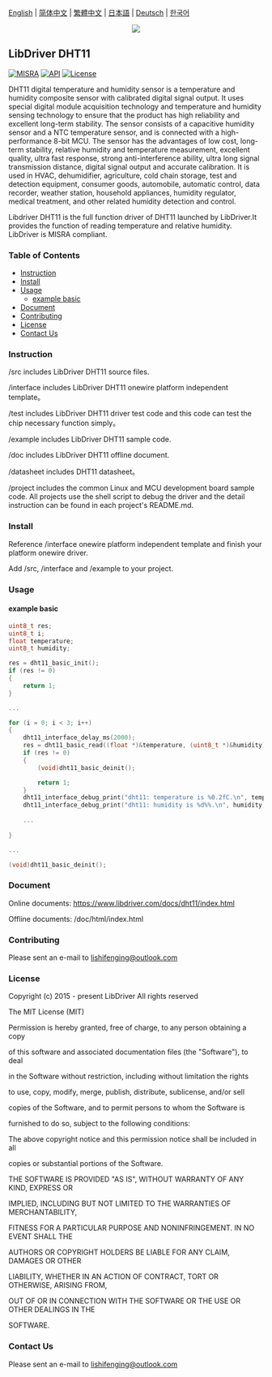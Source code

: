 [English](/README.md) | [ 简体中文](/README_zh-Hans.md) | [繁體中文](/README_zh-Hant.md) | [日本語](/README_ja.md) | [Deutsch](/README_de.md) | [한국어](/README_ko.md)

<div align=center>
<img src="/doc/image/logo.png"/>
</div>

## LibDriver DHT11

[![MISRA](https://img.shields.io/badge/misra-compliant-brightgreen.svg)](/misra/README.md) [![API](https://img.shields.io/badge/api-reference-blue.svg)](https://www.libdriver.com/docs/dht11/index.html) [![License](https://img.shields.io/badge/license-MIT-brightgreen.svg)](/LICENSE)

DHT11 digital temperature and humidity sensor is a temperature and humidity composite sensor with calibrated digital signal output. It uses special digital module acquisition technology and temperature and humidity sensing technology to ensure that the product has high reliability and excellent long-term stability. The sensor consists of a capacitive humidity sensor and a NTC temperature sensor, and is connected with a high-performance 8-bit MCU. The sensor has the advantages of low cost, long-term stability, relative humidity and temperature measurement, excellent quality, ultra fast response, strong anti-interference ability, ultra long signal transmission distance, digital signal output and accurate calibration. It is used in HVAC, dehumidifier, agriculture, cold chain storage, test and detection equipment, consumer goods, automobile, automatic control, data recorder, weather station, household appliances, humidity regulator, medical treatment, and other related humidity detection and control.

Libdriver DHT11 is the full function driver of DHT11 launched by LibDriver.It provides the function of reading temperature and relative humidity. LibDriver is MISRA compliant.

### Table of Contents

  - [Instruction](#Instruction)
  - [Install](#Install)
  - [Usage](#Usage)
    - [example basic](#example-basic)
  - [Document](#Document)
  - [Contributing](#Contributing)
  - [License](#License)
  - [Contact Us](#Contact-Us)

### Instruction

/src includes LibDriver DHT11 source files.

/interface includes LibDriver DHT11 onewire platform independent template。

/test includes LibDriver DHT11 driver test code and this code can test the chip necessary function simply。

/example includes LibDriver DHT11 sample code.

/doc includes LibDriver DHT11 offline document.

/datasheet includes DHT11 datasheet。

/project includes the common Linux and MCU development board sample code. All projects use the shell script to debug the driver and the detail instruction can be found in each project's README.md.

### Install

Reference /interface onewire platform independent template and finish your platform onewire driver.

Add /src, /interface and /example to your project.

### Usage

#### example basic

```C
uint8_t res;
uint8_t i;
float temperature;
uint8_t humidity;

res = dht11_basic_init();
if (res != 0)
{
    return 1;
}

...

for (i = 0; i < 3; i++)
{
    dht11_interface_delay_ms(2000);
    res = dht11_basic_read((float *)&temperature, (uint8_t *)&humidity);
    if (res != 0)
    {
        (void)dht11_basic_deinit();

        return 1;
    }
    dht11_interface_debug_print("dht11: temperature is %0.2fC.\n", temperature);
    dht11_interface_debug_print("dht11: humidity is %d%%.\n", humidity); 
    
    ...
        
}

...

(void)dht11_basic_deinit();
```

### Document

Online documents: https://www.libdriver.com/docs/dht11/index.html

Offline documents: /doc/html/index.html

### Contributing

Please sent an e-mail to lishifenging@outlook.com

### License

Copyright (c) 2015 - present LibDriver All rights reserved



The MIT License (MIT) 



Permission is hereby granted, free of charge, to any person obtaining a copy

of this software and associated documentation files (the "Software"), to deal

in the Software without restriction, including without limitation the rights

to use, copy, modify, merge, publish, distribute, sublicense, and/or sell

copies of the Software, and to permit persons to whom the Software is

furnished to do so, subject to the following conditions: 



The above copyright notice and this permission notice shall be included in all

copies or substantial portions of the Software. 



THE SOFTWARE IS PROVIDED "AS IS", WITHOUT WARRANTY OF ANY KIND, EXPRESS OR

IMPLIED, INCLUDING BUT NOT LIMITED TO THE WARRANTIES OF MERCHANTABILITY,

FITNESS FOR A PARTICULAR PURPOSE AND NONINFRINGEMENT. IN NO EVENT SHALL THE

AUTHORS OR COPYRIGHT HOLDERS BE LIABLE FOR ANY CLAIM, DAMAGES OR OTHER

LIABILITY, WHETHER IN AN ACTION OF CONTRACT, TORT OR OTHERWISE, ARISING FROM,

OUT OF OR IN CONNECTION WITH THE SOFTWARE OR THE USE OR OTHER DEALINGS IN THE

SOFTWARE. 

### Contact Us

Please sent an e-mail to lishifenging@outlook.com